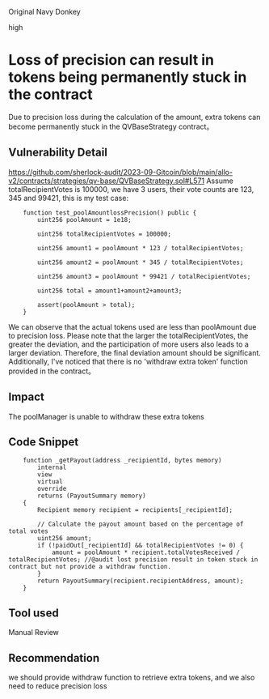 Original Navy Donkey

high

# Loss of precision can result in tokens being permanently stuck in the contract
Due to precision loss during the calculation of the amount, extra tokens can become permanently stuck in the QVBaseStrategy contract。
## Vulnerability Detail
https://github.com/sherlock-audit/2023-09-Gitcoin/blob/main/allo-v2/contracts/strategies/qv-base/QVBaseStrategy.sol#L571
Assume totalRecipientVotes is 100000, we have 3 users, their vote counts are 123, 345 and 99421, this is my test case:
```solidity
    function test_poolAmountlossPrecision() public {
        uint256 poolAmount = 1e18;

        uint256 totalRecipientVotes = 100000;

        uint256 amount1 = poolAmount * 123 / totalRecipientVotes;

        uint256 amount2 = poolAmount * 345 / totalRecipientVotes;

        uint256 amount3 = poolAmount * 99421 / totalRecipientVotes;

        uint256 total = amount1+amount2+amount3;
        
        assert(poolAmount > total);
    }
```

We can observe that the actual tokens used are less than poolAmount due to precision loss. Please note that the larger the totalRecipientVotes, the greater the deviation, and the participation of more users also leads to a larger deviation. Therefore, the final deviation amount should be significant. Additionally, I've noticed that there is no 'withdraw extra token' function provided in the contract。

## Impact
The poolManager is unable to withdraw these extra tokens
## Code Snippet
```solidity
    function _getPayout(address _recipientId, bytes memory)
        internal
        view
        virtual
        override
        returns (PayoutSummary memory)
    {
        Recipient memory recipient = recipients[_recipientId];

        // Calculate the payout amount based on the percentage of total votes
        uint256 amount;
        if (!paidOut[_recipientId] && totalRecipientVotes != 0) {
            amount = poolAmount * recipient.totalVotesReceived / totalRecipientVotes; //@audit lost precision result in token stuck in contract but not provide a withdraw function.
        }
        return PayoutSummary(recipient.recipientAddress, amount);
    }
```

## Tool used

Manual Review

## Recommendation
we should provide withdraw function to retrieve extra tokens, and we also need to reduce precision loss